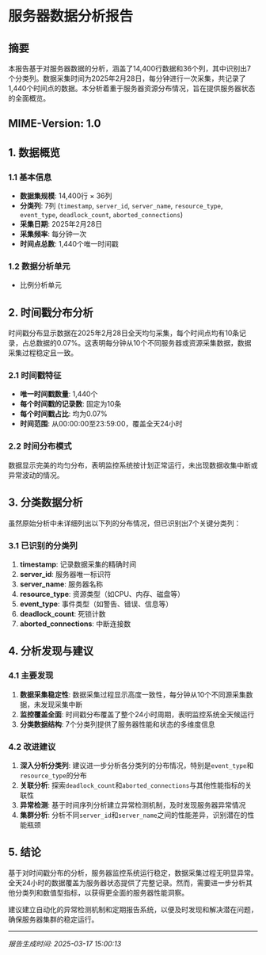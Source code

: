 # 服务器数据分析报告

## 摘要

本报告基于对服务器数据的分析，涵盖了14,400行数据和36个列，其中识别出7个分类列。数据采集时间为2025年2月28日，每分钟进行一次采集，共记录了1,440个时间点的数据。本分析着重于服务器资源分布情况，旨在提供服务器状态的全面概览。

## MIME-Version: 1.0

## 1. 数据概览

### 1.1 基本信息
- **数据集规模**: 14,400行 × 36列
- **分类列**: 7列 (`timestamp`, `server_id`, `server_name`, `resource_type`, `event_type`, `deadlock_count`, `aborted_connections`)
- **采集日期**: 2025年2月28日
- **采集频率**: 每分钟一次
- **时间点总数**: 1,440个唯一时间戳

### 1.2 数据分析单元
- 比例分析单元

## 2. 时间戳分布分析

时间戳分布显示数据在2025年2月28日全天均匀采集，每个时间点均有10条记录，占总数据的0.07%。这表明每分钟从10个不同服务器或资源采集数据，数据采集过程稳定且一致。

### 2.1 时间戳特征
- **唯一时间戳数量**: 1,440个
- **每个时间戳的记录数**: 固定为10条
- **每个时间戳占比**: 均为0.07%
- **时间范围**: 从00:00:00至23:59:00，覆盖全天24小时

### 2.2 时间分布模式
数据显示完美的均匀分布，表明监控系统按计划正常运行，未出现数据收集中断或异常波动的情况。

## 3. 分类数据分析

虽然原始分析中未详细列出以下列的分布情况，但已识别出7个关键分类列：

### 3.1 已识别的分类列
1. **timestamp**: 记录数据采集的精确时间
2. **server_id**: 服务器唯一标识符
3. **server_name**: 服务器名称
4. **resource_type**: 资源类型（如CPU、内存、磁盘等）
5. **event_type**: 事件类型（如警告、错误、信息等）
6. **deadlock_count**: 死锁计数
7. **aborted_connections**: 中断连接数

## 4. 分析发现与建议

### 4.1 主要发现
1. **数据采集稳定性**: 数据采集过程显示高度一致性，每分钟从10个不同源采集数据，未发现采集中断
2. **监控覆盖全面**: 时间戳分布覆盖了整个24小时周期，表明监控系统全天候运行
3. **分类数据结构**: 7个分类列提供了服务器性能和状态的多维度信息

### 4.2 改进建议
1. **深入分析分类列**: 建议进一步分析各分类列的分布情况，特别是`event_type`和`resource_type`的分布
2. **关联分析**: 探索`deadlock_count`和`aborted_connections`与其他性能指标的关联性
3. **异常检测**: 基于时间序列分析建立异常检测机制，及时发现服务器异常情况
4. **集群分析**: 分析不同`server_id`和`server_name`之间的性能差异，识别潜在的性能瓶颈

## 5. 结论

基于对时间戳分布的分析，服务器监控系统运行稳定，数据采集过程无明显异常。全天24小时的数据覆盖为服务器状态提供了完整记录。然而，需要进一步分析其他分类列和数值型指标，以获得更全面的服务器性能洞察。

建议建立自动化的异常检测机制和定期报告系统，以便及时发现和解决潜在问题，确保服务器集群的稳定运行。

---

*报告生成时间: 2025-03-17 15:00:13*